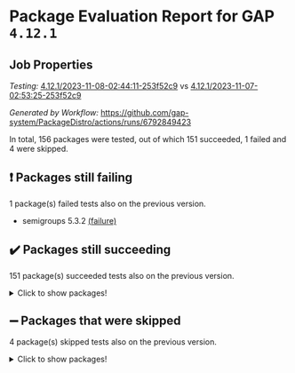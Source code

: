 # Package Evaluation Report for GAP `4.12.1`

## Job Properties

*Testing:* [4.12.1/2023-11-08-02:44:11-253f52c9](https://github.com/gap-system/PackageDistro/blob/data/reports/4.12.1/2023-11-08-02:44:11-253f52c9) vs [4.12.1/2023-11-07-02:53:25-253f52c9](https://github.com/gap-system/PackageDistro/blob/data/reports/4.12.1/2023-11-07-02:53:25-253f52c9)

*Generated by Workflow:* https://github.com/gap-system/PackageDistro/actions/runs/6792849423

In total, 156 packages were tested, out of which 151 succeeded, 1 failed and 4 were skipped.

## :exclamation: Packages still failing

1 package(s) failed tests also on the previous version.
- semigroups 5.3.2 [(failure)](https://github.com/gap-system/PackageDistro/actions/runs/6792849423/job/18467151366)

## :heavy_check_mark: Packages still succeeding

151 package(s) succeeded tests also on the previous version.
<details><summary>Click to show packages!</summary>

- 4ti2interface 2023.02-04 [(success)](https://github.com/gap-system/PackageDistro/actions/runs/6792849423/job/18467131978)
- ace 5.6.2 [(success)](https://github.com/gap-system/PackageDistro/actions/runs/6792849423/job/18467132107)
- aclib 1.3.2 [(success)](https://github.com/gap-system/PackageDistro/actions/runs/6792849423/job/18467132223)
- agt 0.3.1 [(success)](https://github.com/gap-system/PackageDistro/actions/runs/6792849423/job/18467132325)
- alnuth 3.2.1 [(success)](https://github.com/gap-system/PackageDistro/actions/runs/6792849423/job/18467132480)
- anupq 3.3.0 [(success)](https://github.com/gap-system/PackageDistro/actions/runs/6792849423/job/18467132605)
- atlasrep 2.1.7 [(success)](https://github.com/gap-system/PackageDistro/actions/runs/6792849423/job/18467132713)
- autodoc 2023.06.19 [(success)](https://github.com/gap-system/PackageDistro/actions/runs/6792849423/job/18467132879)
- automata 1.15 [(success)](https://github.com/gap-system/PackageDistro/actions/runs/6792849423/job/18467134426)
- automgrp 1.3.2 [(success)](https://github.com/gap-system/PackageDistro/actions/runs/6792849423/job/18467134894)
- autpgrp 1.11 [(success)](https://github.com/gap-system/PackageDistro/actions/runs/6792849423/job/18467135215)
- cap 2023.10-07 [(success)](https://github.com/gap-system/PackageDistro/actions/runs/6792849423/job/18467135996)
- caratinterface 2.3.5 [(success)](https://github.com/gap-system/PackageDistro/actions/runs/6792849423/job/18467136348)
- cddinterface 2022.11.01 [(success)](https://github.com/gap-system/PackageDistro/actions/runs/6792849423/job/18467137368)
- circle 1.6.6 [(success)](https://github.com/gap-system/PackageDistro/actions/runs/6792849423/job/18467137520)
- classicpres 1.22 [(success)](https://github.com/gap-system/PackageDistro/actions/runs/6792849423/job/18467137659)
- cohomolo 1.6.11 [(success)](https://github.com/gap-system/PackageDistro/actions/runs/6792849423/job/18467137826)
- congruence 1.2.5 [(success)](https://github.com/gap-system/PackageDistro/actions/runs/6792849423/job/18467137970)
- corelg 1.56 [(success)](https://github.com/gap-system/PackageDistro/actions/runs/6792849423/job/18467138135)
- crime 1.6 [(success)](https://github.com/gap-system/PackageDistro/actions/runs/6792849423/job/18467138283)
- crisp 1.4.6 [(success)](https://github.com/gap-system/PackageDistro/actions/runs/6792849423/job/18467138457)
- crypting 0.10.4 [(success)](https://github.com/gap-system/PackageDistro/actions/runs/6792849423/job/18467138606)
- cryst 4.1.26 [(success)](https://github.com/gap-system/PackageDistro/actions/runs/6792849423/job/18467138771)
- crystcat 1.1.10 [(success)](https://github.com/gap-system/PackageDistro/actions/runs/6792849423/job/18467138917)
- ctbllib 1.3.6 [(success)](https://github.com/gap-system/PackageDistro/actions/runs/6792849423/job/18467139048)
- cubefree 1.19 [(success)](https://github.com/gap-system/PackageDistro/actions/runs/6792849423/job/18467139168)
- curlinterface 2.3.2 [(success)](https://github.com/gap-system/PackageDistro/actions/runs/6792849423/job/18467139307)
- cvec 2.8.1 [(success)](https://github.com/gap-system/PackageDistro/actions/runs/6792849423/job/18467139439)
- datastructures 0.3.0 [(success)](https://github.com/gap-system/PackageDistro/actions/runs/6792849423/job/18467139548)
- deepthought 1.0.6 [(success)](https://github.com/gap-system/PackageDistro/actions/runs/6792849423/job/18467139675)
- design 1.8 [(success)](https://github.com/gap-system/PackageDistro/actions/runs/6792849423/job/18467139778)
- difsets 2.3.1 [(success)](https://github.com/gap-system/PackageDistro/actions/runs/6792849423/job/18467139913)
- digraphs 1.6.3 [(success)](https://github.com/gap-system/PackageDistro/actions/runs/6792849423/job/18467140034)
- edim 1.3.7 [(success)](https://github.com/gap-system/PackageDistro/actions/runs/6792849423/job/18467140157)
- example 4.3.4 [(success)](https://github.com/gap-system/PackageDistro/actions/runs/6792849423/job/18467140280)
- examplesforhomalg 2023.10-01 [(success)](https://github.com/gap-system/PackageDistro/actions/runs/6792849423/job/18467140394)
- factint 1.6.3 [(success)](https://github.com/gap-system/PackageDistro/actions/runs/6792849423/job/18467140574)
- ferret 1.0.9 [(success)](https://github.com/gap-system/PackageDistro/actions/runs/6792849423/job/18467140694)
- fga 1.5.0 [(success)](https://github.com/gap-system/PackageDistro/actions/runs/6792849423/job/18467140782)
- fining 1.5.6 [(success)](https://github.com/gap-system/PackageDistro/actions/runs/6792849423/job/18467140894)
- float 1.0.3 [(success)](https://github.com/gap-system/PackageDistro/actions/runs/6792849423/job/18467140990)
- format 1.4.3 [(success)](https://github.com/gap-system/PackageDistro/actions/runs/6792849423/job/18467141089)
- forms 1.2.9 [(success)](https://github.com/gap-system/PackageDistro/actions/runs/6792849423/job/18467141190)
- fplsa 1.2.6 [(success)](https://github.com/gap-system/PackageDistro/actions/runs/6792849423/job/18467141321)
- fr 2.4.12 [(success)](https://github.com/gap-system/PackageDistro/actions/runs/6792849423/job/18467141425)
- francy 2.0.3 [(success)](https://github.com/gap-system/PackageDistro/actions/runs/6792849423/job/18467141547)
- fwtree 1.3 [(success)](https://github.com/gap-system/PackageDistro/actions/runs/6792849423/job/18467141681)
- gapdoc 1.6.6 [(success)](https://github.com/gap-system/PackageDistro/actions/runs/6792849423/job/18467141791)
- gauss 2023.02-04 [(success)](https://github.com/gap-system/PackageDistro/actions/runs/6792849423/job/18467141911)
- gaussforhomalg 2023.10-01 [(success)](https://github.com/gap-system/PackageDistro/actions/runs/6792849423/job/18467142026)
- gbnp 1.0.5 [(success)](https://github.com/gap-system/PackageDistro/actions/runs/6792849423/job/18467142131)
- generalizedmorphismsforcap 2023.08-02 [(success)](https://github.com/gap-system/PackageDistro/actions/runs/6792849423/job/18467142257)
- genss 1.6.8 [(success)](https://github.com/gap-system/PackageDistro/actions/runs/6792849423/job/18467142358)
- gradedmodules 2023.09-01 [(success)](https://github.com/gap-system/PackageDistro/actions/runs/6792849423/job/18467142464)
- gradedringforhomalg 2023.08-01 [(success)](https://github.com/gap-system/PackageDistro/actions/runs/6792849423/job/18467142579)
- grape 4.9.0 [(success)](https://github.com/gap-system/PackageDistro/actions/runs/6792849423/job/18467142686)
- groupoids 1.73 [(success)](https://github.com/gap-system/PackageDistro/actions/runs/6792849423/job/18467142800)
- grpconst 2.6.4 [(success)](https://github.com/gap-system/PackageDistro/actions/runs/6792849423/job/18467142910)
- guarana 0.96.3 [(success)](https://github.com/gap-system/PackageDistro/actions/runs/6792849423/job/18467143021)
- guava 3.18 [(success)](https://github.com/gap-system/PackageDistro/actions/runs/6792849423/job/18467143161)
- hap 1.60 [(success)](https://github.com/gap-system/PackageDistro/actions/runs/6792849423/job/18467143266)
- hapcryst 0.1.15 [(success)](https://github.com/gap-system/PackageDistro/actions/runs/6792849423/job/18467143383)
- hecke 1.5.3 [(success)](https://github.com/gap-system/PackageDistro/actions/runs/6792849423/job/18467143489)
- help 3.5 [(success)](https://github.com/gap-system/PackageDistro/actions/runs/6792849423/job/18467143576)
- homalg 2023.10-01 [(success)](https://github.com/gap-system/PackageDistro/actions/runs/6792849423/job/18467143678)
- homalgtocas 2023.08-01 [(success)](https://github.com/gap-system/PackageDistro/actions/runs/6792849423/job/18467143802)
- idrel 2.45 [(success)](https://github.com/gap-system/PackageDistro/actions/runs/6792849423/job/18467143914)
- images 1.3.1 [(success)](https://github.com/gap-system/PackageDistro/actions/runs/6792849423/job/18467144015)
- intpic 0.3.0 [(success)](https://github.com/gap-system/PackageDistro/actions/runs/6792849423/job/18467144118)
- io 4.8.2 [(success)](https://github.com/gap-system/PackageDistro/actions/runs/6792849423/job/18467144210)
- io_forhomalg 2023.02-04 [(success)](https://github.com/gap-system/PackageDistro/actions/runs/6792849423/job/18467144304)
- irredsol 1.4.4 [(success)](https://github.com/gap-system/PackageDistro/actions/runs/6792849423/job/18467144402)
- json 2.1.1 [(success)](https://github.com/gap-system/PackageDistro/actions/runs/6792849423/job/18467144533)
- jupyterkernel 1.5.0 [(success)](https://github.com/gap-system/PackageDistro/actions/runs/6792849423/job/18467144636)
- jupyterviz 1.5.6 [(success)](https://github.com/gap-system/PackageDistro/actions/runs/6792849423/job/18467144752)
- kan 1.36 [(success)](https://github.com/gap-system/PackageDistro/actions/runs/6792849423/job/18467144865)
- kbmag 1.5.11 [(success)](https://github.com/gap-system/PackageDistro/actions/runs/6792849423/job/18467144992)
- laguna 3.9.6 [(success)](https://github.com/gap-system/PackageDistro/actions/runs/6792849423/job/18467145119)
- liealgdb 2.2.1 [(success)](https://github.com/gap-system/PackageDistro/actions/runs/6792849423/job/18467145238)
- liepring 2.8 [(success)](https://github.com/gap-system/PackageDistro/actions/runs/6792849423/job/18467145391)
- liering 2.4.2 [(success)](https://github.com/gap-system/PackageDistro/actions/runs/6792849423/job/18467145528)
- linearalgebraforcap 2023.10-04 [(success)](https://github.com/gap-system/PackageDistro/actions/runs/6792849423/job/18467145674)
- localizeringforhomalg 2023.10-01 [(success)](https://github.com/gap-system/PackageDistro/actions/runs/6792849423/job/18467145788)
- loops 3.4.3 [(success)](https://github.com/gap-system/PackageDistro/actions/runs/6792849423/job/18467145951)
- lpres 1.0.3 [(success)](https://github.com/gap-system/PackageDistro/actions/runs/6792849423/job/18467146072)
- majoranaalgebras 1.5.1 [(success)](https://github.com/gap-system/PackageDistro/actions/runs/6792849423/job/18467146168)
- mapclass 1.4.6 [(success)](https://github.com/gap-system/PackageDistro/actions/runs/6792849423/job/18467146277)
- matgrp 0.70 [(success)](https://github.com/gap-system/PackageDistro/actions/runs/6792849423/job/18467146396)
- matricesforhomalg 2023.11-01 [(success)](https://github.com/gap-system/PackageDistro/actions/runs/6792849423/job/18467146514)
- modisom 2.5.4 [(success)](https://github.com/gap-system/PackageDistro/actions/runs/6792849423/job/18467146631)
- modulepresentationsforcap 2023.10-01 [(success)](https://github.com/gap-system/PackageDistro/actions/runs/6792849423/job/18467146736)
- modules 2023.10-01 [(success)](https://github.com/gap-system/PackageDistro/actions/runs/6792849423/job/18467146848)
- monoidalcategories 2023.10-01 [(success)](https://github.com/gap-system/PackageDistro/actions/runs/6792849423/job/18467146962)
- nconvex 2022.09-01 [(success)](https://github.com/gap-system/PackageDistro/actions/runs/6792849423/job/18467147104)
- nilmat 1.4.2 [(success)](https://github.com/gap-system/PackageDistro/actions/runs/6792849423/job/18467147234)
- nock 1.5 [(success)](https://github.com/gap-system/PackageDistro/actions/runs/6792849423/job/18467147369)
- normalizinterface 1.3.6 [(success)](https://github.com/gap-system/PackageDistro/actions/runs/6792849423/job/18467147538)
- nq 2.5.10 [(success)](https://github.com/gap-system/PackageDistro/actions/runs/6792849423/job/18467147729)
- numericalsgps 1.3.1 [(success)](https://github.com/gap-system/PackageDistro/actions/runs/6792849423/job/18467147904)
- openmath 11.5.3 [(success)](https://github.com/gap-system/PackageDistro/actions/runs/6792849423/job/18467148068)
- orb 4.9.0 [(success)](https://github.com/gap-system/PackageDistro/actions/runs/6792849423/job/18467148221)
- packagemanager 1.4.1 [(success)](https://github.com/gap-system/PackageDistro/actions/runs/6792849423/job/18467148437)
- patternclass 2.4.3 [(success)](https://github.com/gap-system/PackageDistro/actions/runs/6792849423/job/18467148585)
- permut 2.0.4 [(success)](https://github.com/gap-system/PackageDistro/actions/runs/6792849423/job/18467148721)
- polenta 1.3.10 [(success)](https://github.com/gap-system/PackageDistro/actions/runs/6792849423/job/18467148861)
- polymaking 0.8.7 [(success)](https://github.com/gap-system/PackageDistro/actions/runs/6792849423/job/18467148988)
- primgrp 3.4.4 [(success)](https://github.com/gap-system/PackageDistro/actions/runs/6792849423/job/18467149136)
- profiling 2.5.4 [(success)](https://github.com/gap-system/PackageDistro/actions/runs/6792849423/job/18467149316)
- qpa 1.34 [(success)](https://github.com/gap-system/PackageDistro/actions/runs/6792849423/job/18467149479)
- quagroup 1.8.3 [(success)](https://github.com/gap-system/PackageDistro/actions/runs/6792849423/job/18467149635)
- radiroot 2.9 [(success)](https://github.com/gap-system/PackageDistro/actions/runs/6792849423/job/18467149790)
- rcwa 4.7.1 [(success)](https://github.com/gap-system/PackageDistro/actions/runs/6792849423/job/18467149959)
- rds 1.8 [(success)](https://github.com/gap-system/PackageDistro/actions/runs/6792849423/job/18467150134)
- recog 1.4.2 [(success)](https://github.com/gap-system/PackageDistro/actions/runs/6792849423/job/18467150277)
- repndecomp 1.3.0 [(success)](https://github.com/gap-system/PackageDistro/actions/runs/6792849423/job/18467150452)
- repsn 3.1.1 [(success)](https://github.com/gap-system/PackageDistro/actions/runs/6792849423/job/18467150595)
- resclasses 4.7.3 [(success)](https://github.com/gap-system/PackageDistro/actions/runs/6792849423/job/18467150784)
- ringsforhomalg 2023.11-02 [(success)](https://github.com/gap-system/PackageDistro/actions/runs/6792849423/job/18467150924)
- sco 2023.08-01 [(success)](https://github.com/gap-system/PackageDistro/actions/runs/6792849423/job/18467151088)
- scscp 2.4.1 [(success)](https://github.com/gap-system/PackageDistro/actions/runs/6792849423/job/18467151226)
- sglppow 2.3 [(success)](https://github.com/gap-system/PackageDistro/actions/runs/6792849423/job/18467151509)
- sgpviz 0.999.5 [(success)](https://github.com/gap-system/PackageDistro/actions/runs/6792849423/job/18467151653)
- simpcomp 2.1.14 [(success)](https://github.com/gap-system/PackageDistro/actions/runs/6792849423/job/18467151790)
- singular 2023.02.09 [(success)](https://github.com/gap-system/PackageDistro/actions/runs/6792849423/job/18467151968)
- sl2reps 1.1 [(success)](https://github.com/gap-system/PackageDistro/actions/runs/6792849423/job/18467152095)
- sla 1.5.3 [(success)](https://github.com/gap-system/PackageDistro/actions/runs/6792849423/job/18467152215)
- smallgrp 1.5.3 [(success)](https://github.com/gap-system/PackageDistro/actions/runs/6792849423/job/18467152340)
- smallsemi 0.6.13 [(success)](https://github.com/gap-system/PackageDistro/actions/runs/6792849423/job/18467152479)
- sonata 2.9.6 [(success)](https://github.com/gap-system/PackageDistro/actions/runs/6792849423/job/18467152593)
- sophus 1.27 [(success)](https://github.com/gap-system/PackageDistro/actions/runs/6792849423/job/18467152701)
- sotgrps 1.2 [(success)](https://github.com/gap-system/PackageDistro/actions/runs/6792849423/job/18467152834)
- spinsym 1.5.2 [(success)](https://github.com/gap-system/PackageDistro/actions/runs/6792849423/job/18467152968)
- standardff 1.0 [(success)](https://github.com/gap-system/PackageDistro/actions/runs/6792849423/job/18467153091)
- symbcompcc 1.3.2 [(success)](https://github.com/gap-system/PackageDistro/actions/runs/6792849423/job/18467153209)
- thelma 1.3 [(success)](https://github.com/gap-system/PackageDistro/actions/runs/6792849423/job/18467153639)
- tomlib 1.2.9 [(success)](https://github.com/gap-system/PackageDistro/actions/runs/6792849423/job/18467153765)
- toolsforhomalg 2023.10-01 [(success)](https://github.com/gap-system/PackageDistro/actions/runs/6792849423/job/18467153876)
- toric 1.9.5 [(success)](https://github.com/gap-system/PackageDistro/actions/runs/6792849423/job/18467153975)
- toricvarieties 2022.07.13 [(success)](https://github.com/gap-system/PackageDistro/actions/runs/6792849423/job/18467154075)
- transgrp 3.6.4 [(success)](https://github.com/gap-system/PackageDistro/actions/runs/6792849423/job/18467154196)
- ugaly 4.1.3 [(success)](https://github.com/gap-system/PackageDistro/actions/runs/6792849423/job/18467154303)
- unipot 1.5 [(success)](https://github.com/gap-system/PackageDistro/actions/runs/6792849423/job/18467154418)
- unitlib 4.2.0 [(success)](https://github.com/gap-system/PackageDistro/actions/runs/6792849423/job/18467154522)
- utils 0.84 [(success)](https://github.com/gap-system/PackageDistro/actions/runs/6792849423/job/18467154624)
- uuid 0.7 [(success)](https://github.com/gap-system/PackageDistro/actions/runs/6792849423/job/18467154735)
- walrus 0.9991 [(success)](https://github.com/gap-system/PackageDistro/actions/runs/6792849423/job/18467154852)
- wedderga 4.10.4 [(success)](https://github.com/gap-system/PackageDistro/actions/runs/6792849423/job/18467154975)
- xmod 2.91 [(success)](https://github.com/gap-system/PackageDistro/actions/runs/6792849423/job/18467155105)
- xmodalg 1.23 [(success)](https://github.com/gap-system/PackageDistro/actions/runs/6792849423/job/18467155211)
- yangbaxter 0.10.3 [(success)](https://github.com/gap-system/PackageDistro/actions/runs/6792849423/job/18467155315)
- zeromqinterface 0.14 [(success)](https://github.com/gap-system/PackageDistro/actions/runs/6792849423/job/18467155453)
</details>

## :heavy_minus_sign: Packages that were skipped

4 package(s) skipped tests also on the previous version.
<details><summary>Click to show packages!</summary>

- browse 1.8.21 [(skipped)](https://github.com/gap-system/PackageDistro/actions/runs/6792849423/job/18466757947)
- itc 1.5.1 [(skipped)](https://github.com/gap-system/PackageDistro/actions/runs/6792849423/job/18466757947)
- polycyclic 2.16 [(skipped)](https://github.com/gap-system/PackageDistro/actions/runs/6792849423/job/18466757947)
- xgap 4.31 [(skipped)](https://github.com/gap-system/PackageDistro/actions/runs/6792849423/job/18466757947)
</details>

